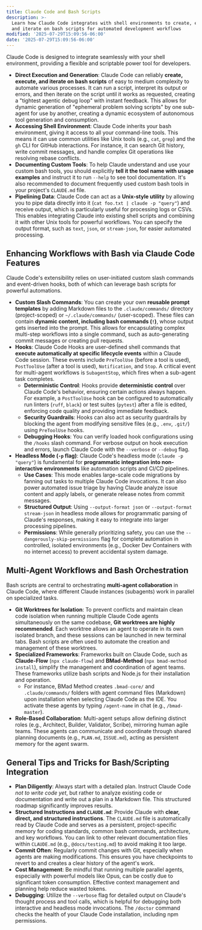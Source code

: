 ```yaml
---
title: Claude Code and Bash Scripts
description: >-
  Learn how Claude Code integrates with shell environments to create, execute,
  and iterate on bash scripts for automated development workflows
modified: '2025-07-29T15:09:56-06:00'
date: '2025-07-29T15:09:56-06:00'
---
```


Claude Code is designed to integrate seamlessly with your shell environment, providing a flexible and scriptable power tool for developers.

- **Direct Execution and Generation**: Claude Code can reliably **create, execute, and iterate on bash scripts** of easy to medium complexity to automate various processes. It can run a script, interpret its output or errors, and then iterate on the script until it works as requested, creating a "tightest agentic debug loop" with instant feedback. This allows for dynamic generation of "ephemeral problem solving scripts" by one sub-agent for use by another, creating a dynamic ecosystem of autonomous tool generation and consumption.
- **Accessing Shell Environment**: Claude Code inherits your bash environment, giving it access to all your command-line tools. This means it can use common utilities like Unix tools (e.g., `cat`, `grep`) and the `gh` CLI for GitHub interactions. For instance, it can search Git history, write commit messages, and handle complex Git operations like resolving rebase conflicts.
- **Documenting Custom Tools**: To help Claude understand and use your custom bash tools, you should explicitly **tell it the tool name with usage examples** and instruct it to run `--help` to see tool documentation. It's also recommended to document frequently used custom bash tools in your project's `CLAUDE.md` file.
- **Pipelining Data**: Claude Code can act as a **Unix-style utility** by allowing you to pipe data directly into it (`cat foo.txt | claude -p "query"`) and receive output, which is particularly useful for processing logs or CSVs. This enables integrating Claude into existing shell scripts and combining it with other Unix tools for powerful workflows. You can specify the output format, such as `text`, `json`, or `stream-json`, for easier automated processing.

## Enhancing Workflows with Bash via Claude Code Features

Claude Code's extensibility relies on user-initiated custom slash commands and event-driven hooks, both of which can leverage bash scripts for powerful automations.

- **Custom Slash Commands**: You can create your own **reusable prompt templates** by adding Markdown files to the `.claude/commands/` directory (project-scoped) or `~/.claude/commands/` (user-scoped). These files can contain **dynamic content, including bash commands (`!`)**, whose output gets inserted into the prompt. This allows for encapsulating complex multi-step workflows into a single command, such as auto-generating commit messages or creating pull requests.
- **Hooks**: Claude Code Hooks are user-defined shell commands that **execute automatically at specific lifecycle events** within a Claude Code session. These events include `PreToolUse` (before a tool is used), `PostToolUse` (after a tool is used), `Notification`, and `Stop`. A critical event for multi-agent workflows is `SubagentStop`, which fires when a sub-agent task completes.
  - **Deterministic Control**: Hooks provide **deterministic control** over Claude Code's behavior, ensuring certain actions always happen. For example, a `PostToolUse` hook can be configured to automatically run linters (`ruff`, `black`) or test suites (`pytest`) after a file is edited, enforcing code quality and providing immediate feedback.
  - **Security Guardrails**: Hooks can also act as security guardrails by blocking the agent from modifying sensitive files (e.g., `.env`, `.git/`) using `PreToolUse` hooks.
  - **Debugging Hooks**: You can verify loaded hook configurations using the `/hooks` slash command. For verbose output on hook execution and errors, launch Claude Code with the `--verbose` or `--debug` flag.
- **Headless Mode (`-p` flag)**: Claude Code's headless mode (`claude -p "query"`) is fundamental for **programmatic integration into non-interactive environments** like automation scripts and CI/CD pipelines.
  - **Use Cases**: This mode enables large-scale code migrations by fanning out tasks to multiple Claude Code invocations. It can also power automated issue triage by having Claude analyze issue content and apply labels, or generate release notes from commit messages.
  - **Structured Output**: Using `--output-format json` or `--output-format stream-json` in headless mode allows for programmatic parsing of Claude's responses, making it easy to integrate into larger processing pipelines.
  - **Permissions**: While generally prioritizing safety, you can use the `--dangerously-skip-permissions` flag for complete automation in controlled, isolated environments (e.g., Docker Dev Containers with no internet access) to prevent accidental system damage.

## Multi-Agent Workflows and Bash Orchestration

Bash scripts are central to orchestrating **multi-agent collaboration** in Claude Code, where different Claude instances (subagents) work in parallel on specialized tasks.

- **Git Worktrees for Isolation**: To prevent conflicts and maintain clean code isolation when running multiple Claude Code agents simultaneously on the same codebase, **Git worktrees are highly recommended**. Each worktree allows an agent to operate in its own isolated branch, and these sessions can be launched in new terminal tabs. Bash scripts are often used to automate the creation and management of these worktrees.
- **Specialized Frameworks**: Frameworks built on Claude Code, such as **Claude-Flow** (`npx claude-flow`) and **BMad-Method** (`npx bmad-method install`), simplify the management and coordination of agent teams. These frameworks utilize bash scripts and Node.js for their installation and operation.
  - For instance, BMad Method creates `.bmad-core/` and `.claude/commands/` folders with agent command files (Markdown) upon installation when selecting Claude Code as the IDE. You activate these agents by typing `/agent-name` in chat (e.g., `/bmad-master`).
- **Role-Based Collaboration**: Multi-agent setups allow defining distinct roles (e.g., Architect, Builder, Validator, Scribe), mirroring human agile teams. These agents can communicate and coordinate through shared planning documents (e.g., `PLAN.md`, `ISSUE.md`), acting as persistent memory for the agent swarm.

## General Tips and Tricks for Bash/Scripting Integration

- **Plan Diligently**: Always start with a detailed plan. Instruct Claude Code _not to write code yet_, but rather to analyze existing code or documentation and write out a plan in a Markdown file. This structured roadmap significantly improves results.
- **Structured Instructions and `CLAUDE.md`**: Provide Claude with **clear, direct, and structured instructions**. The `CLAUDE.md` file is automatically read by Claude Code and serves as a persistent, project-specific memory for coding standards, common bash commands, architecture, and key workflows. You can link to other relevant documentation files within `CLAUDE.md` (e.g., `@docs/testing.md`) to avoid making it too large.
- **Commit Often**: Regularly commit changes with Git, especially when agents are making modifications. This ensures you have checkpoints to revert to and creates a clear history of the agent's work.
- **Cost Management**: Be mindful that running multiple parallel agents, especially with powerful models like Opus, can be costly due to significant token consumption. Effective context management and planning help reduce wasted tokens.
- **Debugging**: Utilize the `--verbose` flag for detailed output on Claude's thought process and tool calls, which is helpful for debugging both interactive and headless mode invocations. The `/doctor` command checks the health of your Claude Code installation, including npm permissions.

